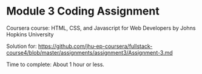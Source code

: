 # Module 3 Coding Assignment

Coursera course: HTML, CSS, and Javascript for Web Developers by Johns Hopkins University

Solution for: https://github.com/jhu-ep-coursera/fullstack-course4/blob/master/assignments/assignment3/Assignment-3.md

Time to complete: About 1 hour or less.

